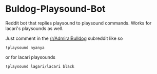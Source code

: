 # Buldog-Playsound-Bot
Reddit bot that replies playsound to playsound commands. Works for lacari's playsounds as well.

Just comment in the [/r/AdmiralBulldog](https://reddit.com/r/AdmiralBulldog/) subreddit like so
```
!playsound nyanya
```
or for lacari playsounds
```
!playsound lagari/lacari black
```
